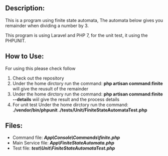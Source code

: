 ## Description:

This is a program using finite state automata, The automata below gives you remainder when dividing a number by 3.

This program is using Laravel and PHP 7, for the unit test, it using the PHPUNIT.


## How to Use:
For using this please check follow
<ol>
    <li>Check out the repository</li>
    <li>Under the home dirctory run the command: <b>php artisan command:finite</b> will give the reusult of the remainder</li>
    <li>Under the home dirctory run the command: <b>php artisan command:finite --details</b> wiil give the result and the process details</li>
    <li>For unit test Under the home dirctory run the command: 
        <b>./vendor/bin/phpunit ./tests/Unit/FiniteStateAutomataTest.php</b>
    </li>
</ol>

## Files:
<ul>
    <li>Command file: <b><i>App\Console\Commands\finite.php</i></b></li>
    <li>Main Service file: <b><i>App\FiniteStateAutomata.php</i></b></li>
    <li>Test file: <b><i>test\Unit\FiniteStateAutomataTest.php</i></b></li>
</ul>
